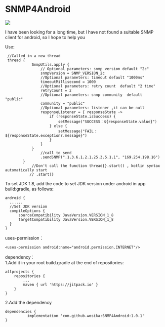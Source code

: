 # SNMP4Android

[![](https://jitpack.io/v/wosika/SNMP4Android.svg)](https://jitpack.io/#wosika/SNMP4Android)

I have been looking for a long time, but I have not found a suitable SNMP client for android, so I hope to help you <br/>


Use:<br/>

	 //Called in a new thread
 	 thread {
                SnmpUtils.apply {
                    // Optional parameters: snmp version default "2c"
                    snmpVersion = SNMP_VERSION_2c
                    //Optional parameters: timeout default "1000ms"
                    timeoutMillisecond = 1000
                    //Optional parameters: retry count  default "2 time"
                    retryCount = 2
                    //Optional parameters: snmp community  default "public"
                    community = "public"
                    //Optional parameters: listener ,it can be null
                    responseListener = { responseState ->
                        if (responseState.isSuccess) {
                            setMessage("SUCCESS：${responseState.value}")
                        } else {
                            setMessage("FAIL：${responseState.exception?.message}")
                        }
                    }
                }
                    //call to send
                    .sendSNMP(".1.3.6.1.2.1.25.3.5.1.1", "169.254.198.16")
            }
                //Don't call the function thread{}.start() , kotlin syntax automatically start
               // .start()
	  
To set JDK 1.8, add the code to set JDK version under android in app build:gradle, as follows:
 
	android {
  	  ......
  	  //Set JDK version
  	  compileOptions {
  	      sourceCompatibility JavaVersion.VERSION_1_8
   	      targetCompatibility JavaVersion.VERSION_1_8
  	  }
	}	
	
uses-permission：

	<uses-permission android:name="android.permission.INTERNET"/>
	
dependency：<br/>
  1.Add it in your root build.gradle at the end of repositories:

	allprojects {
		repositories {
			...
			maven { url 'https://jitpack.io' }
		}
	}
  
  2.Add the dependency
  
    dependencies {
	          implementation 'com.github.wosika:SNMP4Android:1.0.1'
    }
    
